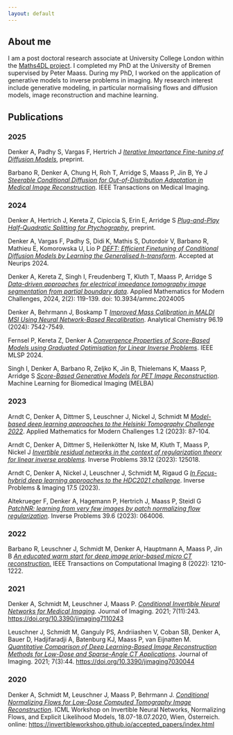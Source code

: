```yaml
---
layout: default
---
```


## About me

I am a post doctoral research associate at University College London within the [Maths4DL project](https://maths4dl.ac.uk/team-member/alexander-denker). I completed my PhD at the University of Bremen supervised by Peter Maass. During my PhD, I worked on the application of generative models to inverse problems in imaging. My research interest include generative modeling, in particular normalising flows and diffusion models, image reconstruction and machine learning.


## Publications 

### 2025

Denker A, Padhy S, Vargas F, Hertrich J [*Iterative Importance Fine-tuning of Diffusion Models*](https://arxiv.org/abs/2502.04468), preprint.

Barbano R, Denker A, Chung H, Roh T, Arridge S, Maass P, Jin B, Ye J [*Steerable Conditional Diffusion for Out-of-Distribution Adaptation in Medical Image Reconstruction*](https://ieeexplore.ieee.org/abstract/document/10829716). IEEE Transactions on Medical Imaging.


### 2024

Denker A, Hertrich J, Kereta Z, Cipiccia S, Erin E, Arridge S [*Plug-and-Play Half-Quadratic Splitting for Ptychography*](https://www.arxiv.org/abs/2412.02548), preprint. 

Denker A, Vargas F, Padhy S, Didi K, Mathis S, Dutordoir V, Barbano R, Mathieu E, Komorowska U, Lio P [*DEFT: Efficient Finetuning of Conditional Diffusion Models by Learning the Generalised h-transform*](https://arxiv.org/abs/2406.01781). Accepted at Neurips 2024.

Denker A, Kereta Z, Singh I, Freudenberg T, Kluth T, Maass P, Arridge S [*Data-driven approaches for electrical impedance tomography image segmentation from partial boundary data*](https://www.aimsciences.org/article/doi/10.3934/ammc.2024005). Applied Mathematics for Modern Challenges, 2024, 2(2): 119-139. doi: 10.3934/ammc.2024005


Denker A, Behrmann J, Boskamp T [*Improved Mass Calibration in MALDI MSI Using Neural Network-Based Recalibration*](https://pubs.acs.org/doi/full/10.1021/acs.analchem.4c00304). Analytical Chemistry 96.19 (2024): 7542-7549.

Fernsel P, Kereta Z, Denker A [*Convergence Properties of Score-Based Models using Graduated Optimisation for Linear Inverse Problems*](https://arxiv.org/abs/2404.18699). IEEE MLSP 2024.

Singh I, Denker A, Barbano R, Zeljko K, Jin B, Thielemans K, Maass P, Arridge S [*Score-Based Generative Models for PET Image Reconstruction*](https://doi.org/10.59275/j.melba.2024-5d51). Machine Learning for Biomedical Imaging (MELBA)

### 2023

Arndt C, Denker A, Dittmer S, Leuschner J, Nickel J, Schmidt M [*Model-based deep learning approaches to the Helsinki Tomography Challenge 2022*](https://www.aimsciences.org/article/doi/10.3934/ammc.2023007?viewType=HTML). Applied Mathematics for Modern Challenges 1.2 (2023): 87-104.

Arndt C, Denker A, Dittmer S, Heilenkötter N, Iske M, Kluth T, Maass P, Nickel J [*Invertible residual networks in the context of regularization theory for linear inverse problems*](https://iopscience.iop.org/article/10.1088/1361-6420/ad0660/meta). Inverse Problems 39.12 (2023): 125018.

Arndt C, Denker A, Nickel J, Leuschner J, Schmidt M, Rigaud G [*In Focus-hybrid deep learning approaches to the HDC2021 challenge*](https://www.aimsciences.org/article/doi/10.3934/ipi.2022061).  Inverse Problems & Imaging 17.5 (2023).

Altekrueger F, Denker A, Hagemann P, Hertrich J, Maass P, Steidl G [*PatchNR: learning from very few images by patch normalizing flow regularization*](https://iopscience.iop.org/article/10.1088/1361-6420/acce5e). Inverse Problems 39.6 (2023): 064006.

### 2022

Barbano R, Leuschner J, Schmidt M, Denker A, Hauptmann A, Maass P, Jin B [*An educated warm start for deep image prior-based micro CT reconstruction.*](https://ieeexplore.ieee.org/document/10003972) IEEE Transactions on Computational Imaging 8 (2022): 1210-1222.

### 2021

Denker A, Schmidt M, Leuschner J, Maass P. [*Conditional Invertible Neural Networks for Medical Imaging*](https://doi.org/10.3390/jimaging7110243). Journal of Imaging. 2021; 7(11):243. https://doi.org/10.3390/jimaging7110243 

Leuschner J, Schmidt M, Ganguly PS, Andriiashen V, Coban SB, Denker A, Bauer D, Hadjifaradji A, Batenburg KJ, Maass P, van Eijnatten M. [*Quantitative Comparison of Deep Learning-Based Image Reconstruction Methods for Low-Dose and Sparse-Angle CT Applications*](https://doi.org/10.3390/jimaging7030044 ). Journal of Imaging. 2021; 7(3):44. https://doi.org/10.3390/jimaging7030044 

### 2020 

Denker A, Schmidt M, Leuschner J, Maass P, Behrmann J.
[*Conditional Normalizing Flows for Low-Dose Computed Tomography Image Reconstruction*](https://invertibleworkshop.github.io/accepted_papers/index.html).
ICML Workshop on Invertible Neural Networks, Normalizing Flows, and Explicit Likelihood Models, 18.07-18.07.2020, Wien, Österreich.
online: https://invertibleworkshop.github.io/accepted_papers/index.html
